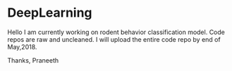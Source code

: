 # DeepLearning

Hello I am currently working on rodent behavior classification model.
Code repos are raw and uncleaned. I will upload the entire code repo by end of May,2018.

Thanks,
Praneeth
